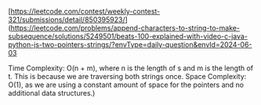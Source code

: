 [https://leetcode.com/contest/weekly-contest-321/submissions/detail/850395923/
​](https://leetcode.com/problems/append-characters-to-string-to-make-subsequence/solutions/5249501/beats-100-explained-with-video-c-java-python-js-two-pointers-strings/?envType=daily-question&envId=2024-06-03


Time Complexity: O(n + m), where n is the length of s and m is the length of t. This is because we are traversing both strings once.
Space Complexity: O(1), as we are using a constant amount of space for the pointers and no additional data structures.)
